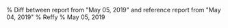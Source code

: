 % Diff between report from "May 05, 2019" and reference report from "May 04, 2019"
% Reffy
% May 05, 2019


